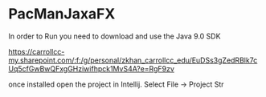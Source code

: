 # PacManJaxaFX
In order to Run you need to download and use the Java 9.0 SDK

https://carrollcc-my.sharepoint.com/:f:/g/personal/zkhan_carrollcc_edu/EuDSs3gZedRBlk7cUq5cfGwBwQFxgGHziwifhpck1MvS4A?e=RgF9zv

once installed open the project in Intellij. Select File -> Project Str
